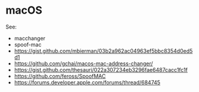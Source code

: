 # macOS

See:

* macchanger
* spoof-mac
* <https://gist.github.com/mbierman/03b2a962ac04963ef5bbc8354d0ed5d1>
* <https://github.com/gchai/macos-mac-address-changer/>
* <https://gist.github.com/thesauri/022a307234eb3296fae6487cacc1fc1f>
* <https://github.com/feross/SpoofMAC>
* <https://forums.developer.apple.com/forums/thread/684745>
